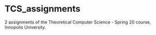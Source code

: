 # TCS_assignments
2 assignments of the Theoretical Computer Science - Spring 20 course, Innopolis University. 
